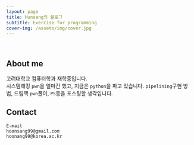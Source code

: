 ```yaml
---
layout: page
title: Hunsang의 블로그
subtitle: Exercise for programming
cover-img: /assets/img/cover.jpg
---
```


<br/>

## About me

고려대학교 컴퓨터학과 재학중입니다. <br/>
시스템해킹 `pwn`을 얼마간 했고, 지금은 `python`을 파고 있습니다.
`pipelining`구현 방법, 드림핵 `pwn`풀이, `PS`등을 포스팅할 생각입니다.
<br/> 

## Contact
```
E-mail
hoonsang99@gmail.com
hoonang99@korea.ac.kr
```